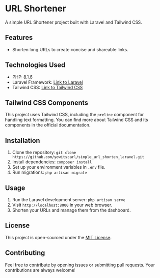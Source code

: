 # URL Shortener

A simple URL Shortener project built with Laravel and Tailwind CSS.

## Features

- Shorten long URLs to create concise and shareable links.

## Technologies Used

- PHP: 8.1.6
- Laravel Framework: [Link to Laravel](https://laravel.com/)
- Tailwind CSS: [Link to Tailwind CSS](https://tailwindcss.com/)

## Tailwind CSS Components

This project uses Tailwind CSS, including the `preline` component for handling text formatting. You can find more about Tailwind CSS and its components in the official documentation.

## Installation

1. Clone the repository: `git clone https://github.com/yowitscarl/simple_url_shorten_laravel.git`
2. Install dependencies: `composer install`
3. Set up your environment variables in `.env` file.
4. Run migrations: `php artisan migrate`

## Usage

1. Run the Laravel development server: `php artisan serve`
2. Visit `http://localhost:8000` in your web browser.
3. Shorten your URLs and manage them from the dashboard.

## License

This project is open-sourced under the [MIT License](LICENSE).

## Contributing

Feel free to contribute by opening issues or submitting pull requests. Your contributions are always welcome!


